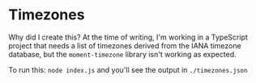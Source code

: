 # Timezones

Why did I create this? At the time of writing, I'm working in a TypeScript project that needs a list of timezones derived from the IANA timezone database, but the `moment-timezone` library isn't working as expected.

To run this: `node index.js` and you'll see the output in `./timezones.json`
